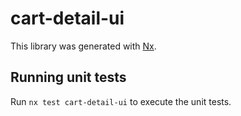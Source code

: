 # cart-detail-ui

This library was generated with [Nx](https://nx.dev).

## Running unit tests

Run `nx test cart-detail-ui` to execute the unit tests.
